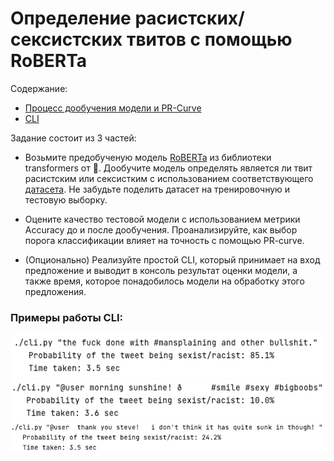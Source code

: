 # Определение расистских/сексистских твитов с помощью RoBERTa

Содержание:

- [Процесс дообучения модели и PR-Curve]()
- [CLI](https://github.com/dsashulya/roberta-tweets/blob/main/cli.py)

Задание состоит из 3 частей:

- Возьмите предобученую модель [RoBERTa](https://huggingface.co/transformers/model_summary.html#roberta) из библиотеки transformers от 🤗. Дообучите модель определять является ли твит расистским или сексистким с использованием соответствующего [датасета](https://huggingface.co/datasets/tweets_hate_speech_detection). Не забудьте поделить датасет на тренировочную и тестовую выборку.

- Оцените качество тестовой модели с использованием метрики Accuracy до и после дообучения. Проанализируйте, как выбор порога классификации влияет на точность с помощью PR-curve.

- (Опционально) Реализуйте простой CLI, который принимает на вход предложение и выводит в консоль результат оценки модели, а также время, которое понадобилось модели на обработку этого предложения.


### Примеры работы CLI:

<img src="imgs/1.png">
<img src="imgs/2.png">
<img src="imgs/4.png">
